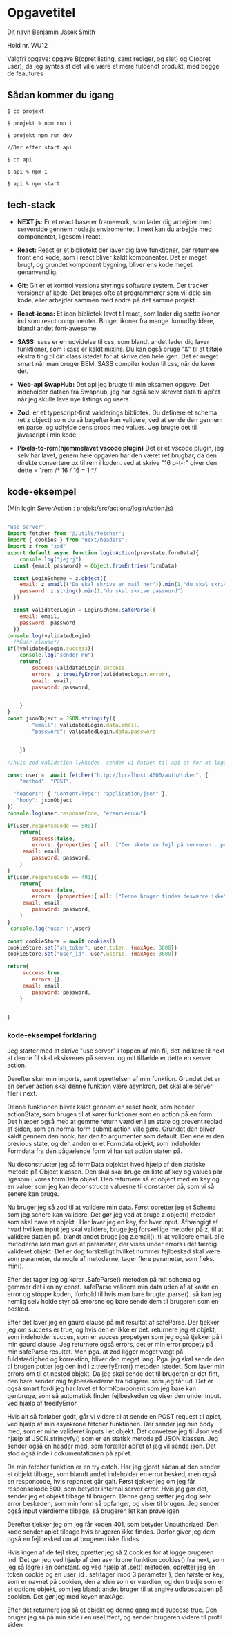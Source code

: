 # Opgavetitel
Dit navn Benjamin Jasek Smith

Hold nr. WU12

Valgfri opgave: opgave B(opret listing, samt rediger, og slet) og C(opret user), da jeg syntes at det ville være et mere fuldendt produkt, med begge de feautures

## Sådan kommer du igang
```terminal
$ cd projekt

$ projekt % npm run i

$ projekt npm run dev

//Der efter start api

$ cd api

$ api % npm i

$ api % npm start

```

## tech-stack

* **NEXT js:**
Er et react baserer framework, som lader dig arbejder med serverside gennem node.js enviromentet. I next kan du arbejde med componentet, ligesom i react. 

* **React:** 
React er et bibliotekt der laver dig lave funktioner, der returnere front end kode, som i react bliver kaldt komponenter. Det er meget brugt, og grundet komponent bygning, bliver ens kode meget genanvendlig.

* **Git:**
Git er et kontrol versions styrings software system. Der tracker versioner af kode. Det bruges ofte af programmører som vil dele sin kode, eller arbejder sammen med andre på det samme projekt.

* **React-icons:** 
Et icon bibliotek lavet til react, som lader dig sætte ikoner ind som react componenter. Bruger ikoner fra mange ikonudbyddere, blandt andet font-awesome.

* **SASS:**
sass er en udvidelse til css, som blandt andet lader dig laver funktioner, som i sass er kaldt mixins. Du kan også bruge "&" til at tilføje ekstra ting til din class istedet for at skrive den hele igen. Det er meget smart når man bruger BEM. SASS compiler koden til css, når du kører det.

* **Web-api SwapHub:**
Det api jeg brugte til min eksamen opgave. Det indeholder dataen fra Swaphub, jeg har også selv skrevet data til api'et når jeg skulle lave nye listings og users

* **Zod:**
er et typescript-first validerings bibliotek. Du definere et schema (et z object) som du så bagefter kan validere, ved at sende den gennem en parse, og udfylde dens props med values. Jeg brugte det til javascript i min kode

* **Pixels-to-rem(hjemmelavet vscode plugin)**
Det er et vscode plugin, jeg selv har lavet, genem hele opgaven har den været ret brugbar, da den direkte convertere px til rem i koden. ved at skrive "16 p-t-r" giver den dette = 1rem /* 16 / 16 = 1 */


## kode-eksempel
(Min login SeverAction : projekt/src/actions/loginAction.js)
```javascript

"use server";
import fetcher from "@/utils/fetcher";
import { cookies } from "next/headers";
import z from "zod"
export default async function loginAction(prevstate,formData){
    console.log("jejrj")
  const {email,password} = Object.fromEntries(formData)

  const LoginScheme = z.object({
    email: z.email(("Du skal skrive en mail her")).min(1,"du skal skrive noget i mail"),
    password: z.string().min(1,"du skal skrive password")
  })

  const validatedLogin = LoginScheme.safeParse({
    email: email,
    password: password
  })
console.log(validatedLogin)
  /*Guar clause*/
if(!validatedLogin.success){
    console.log("sender nu")
    return{
        success:validatedLogin.success,
        errors: z.treeifyError(validatedLogin.error),
        email: email,
        password: password,


    }
}
const jsonObject = JSON.stringify({
        "email": validatedLogin.data.email,
        "password": validatedLogin.data.password


    })

//hvis zod validation lykkedes, sender vi dataen til api'et for at logge ind

const user =  await fetcher("http://localhost:4000/auth/token", {
    "method": "POST",

  "headers": { "Content-Type": "application/json" },
   "body": jsonObject
})
console.log(user.responseCode, "ereurueruuu")

if(user.responseCode == 500){
    return{
        success:false,
        errors: {properties:{ all: ["Der skete en fejl på serveren...prøv igen"]}},
     email: email,
        password: password,
    }
}
if(user.responseCode == 401){
    return{
        success:false,
        errors: {properties:{ all: ["Denne bruger findes desværre ikke"]}},
     email: email,
        password: password,
    }
}
 console.log("user :",user)

const cookieStore = await cookies()
cookieStore.set("sh_token", user.token, {maxAge: 3600})
cookieStore.set("user_id", user.userId, {maxAge: 3600})

return{
     success:true,
        errors:{},
     email: email,
        password: password,
    }

   
}


```

### kode-eksempel forklaring
Jeg starter med at skrive "use server" i toppen af min fil, det indikere til next at denne fil skal eksikveres på serven, og mit tilfælde er dette en server action.

Derefter sker min imports, samt oprettelsen af min funktion. Grundet det er en server action skal denne funktion være asynkron, det skal alle server filer i next. 

Denne funktionen bliver kaldt gennem en react hook, som hedder actionState, som bruges til at kører funktioner som en action på en form. Det hjæper også med at gemme return værdien i en state og prevent reolad af siden, som en normal form  submit action ville gøre. Grundet den bliver kaldt gennem den hook, har den to argumenter som default. Den ene er den previous state, og den anden er et Formdata objekt, som indeholder Formdata fra den pågælende form vi har sat action staten på.

Nu deconstructer jeg så formData objektet hved hjælp af den statiske metode på Object klassen. Den skal skal bruge en liste af key og values par ligesom i vores formData objekt. Den returnere så et object med en key og en value, som jeg kan deconstructe valuesne til constanter på, som vi så senere kan bruge.

Nu bruger jeg så zod til at validere min data. Først opretter jeg et Schema som jeg senere kan validere. Det gør jeg ved at bruge z.object() metoden som skal have et objekt . Her laver jeg en key, for hver input. Afhængigt af hvad hvilken input jeg skal validere, bruge jeg forskellige metoder på z, til at validere dataen på. blandt andet bruge jeg z.email(), til at validere email. alle metoderne kan man give et parameter, der vises under errors i det færdig valideret objekt. Det er dog forskelligt hvilket nummer fejlbesked skal være som parameter, da nogle af metoderne, tager flere parameter, som f.eks. min().

Efter det tager jeg og kører .SafeParse() metoden på mit schema og gemmer det i en ny const. safeParse validere min data uden af at kaste en error og stoppe koden, iforhold til hvis man bare brugte .parse(). så kan jeg nemlig selv holde styr på errorsne og bare sende dem til brugeren som en besked.

Efter det laver jeg en gaurd clause på mit resultat af safeParse. Der tjekker jeg om success er true, og hvis den er ikke er det. returnere jeg et objekt, som indeholder succes, som er succes propetyen som jeg også tjekker på i min gaurd clause. Jeg returnere også errors, det er min error propety på min safeParse resultat. Men pga. at zod ligger meget vægt på fuldstædighed og korrektion, bliver den meget lang. Pga. jeg skal sende den til brugen putter jeg den ind i z.treeifyError() metoden istedet. Som laver min errors om til et nested objekt. Da jeg skal sende det til brugeren er det fint, den bare sender mig fejlbesekederne fra tidligere. som jeg får ud. Det er også smart fordi jeg har lavet et formKomponent som jeg bare kan genbruge, som så automatisk finder fejlbeskeden og viser den under input. ved hjælp af treeifyError



Hvis alt så forløber godt, går vi videre til at sende en POST request til apiet, ved hjælp af min asynkrone fetcher funktionen. Der sender jeg min body med, som er mine valideret inputs i et objekt. Det convetere jeg til Json ved hjælp af JSON.stringyfy() som er en statisk metode på JSON klassen. Jeg sender også en header med, som foræller api'et at jeg vil sende json. Det stod også inde i dokumentationen på api'et.

Da min fetcher funktion er en try catch. Har jeg gjordt sådan at den sender et objekt tilbage, som blandt andet indeholder en error besked, men også en responcode, hvis reponset går galt. Først tjekker jeg om jeg får responsekode 500, som betyder internal server error. Hvis jeg gør det, sender jeg et objekt tilbage til brugern. Denne gang sætter jeg dog selv error beskeden, som min form så opfanger, og viser til brugen. Jeg sender også input værdierne tilbage, så brugeren let kan prøve igen

Derefter tjekker jeg om jeg får koden 401, som betyder Unauthorized. Den kode sender apiet tilbage hvis brugeren ikke findes. Derfor giver jeg dem også en fejlbesked om at brugeren ikke findes

Hvis ingen af de fejl sker, opretter jeg så 2 cookies for at logge brugeren ind. Det gør jeg ved hjælp af den asynkrone funktion cookies() fra next, som jeg så lagre i en constant. og ved hjælp af .set() metoden, opretter jeg en token cookie og en user_id . set(tager imod 3 parameter ), den første er key, som er navnet på cookien, den anden som er værdien, og den tredje som er et options objekt, som jeg blandt andet bruger til at angive udløbsdatoen på cookien. Det gør jeg med keyen maxAge.

Efter det returnere jeg så et objekt og denne gang med success true. Den bruger jeg så på min side i en useEffect, og sender brugeren videre til profil siden 

